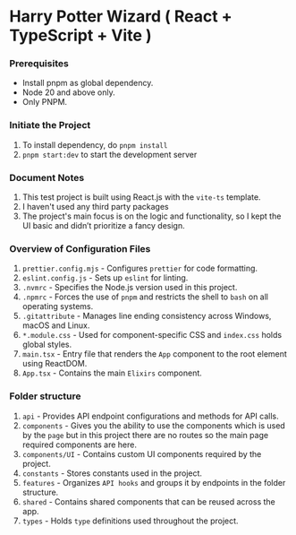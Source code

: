 # Harry Potter Wizard ( React + TypeScript + Vite )

### Prerequisites

- Install pnpm as global dependency.
- Node 20 and above only.
- Only PNPM.

### Initiate the Project

1. To install dependency, do `pnpm install`
2. `pnpm start:dev` to start the development server

### Document Notes

1. This test project is built using React.js with the `vite-ts` template.
2. I haven't used any third party packages
3. The project's main focus is on the logic and functionality, so I kept the UI basic and didn’t prioritize a fancy design.

### Overview of Configuration Files

1. `prettier.config.mjs` - Configures `prettier` for code formatting.
2. `eslint.config.js` - Sets up `eslint` for linting.
3. `.nvmrc` - Specifies the Node.js version used in this project.
4. `.npmrc` - Forces the use of `pnpm` and restricts the shell to `bash` on all operating systems.
5. `.gitattribute` - Manages line ending consistency across Windows, macOS and Linux.
6. `*.module.css` - Used for component-specific CSS and `index.css` holds global styles.
7. `main.tsx` - Entry file that renders the `App` component to the root element using ReactDOM.
8. `App.tsx` - Contains the main `Elixirs` component.

### Folder structure

1. `api` - Provides API endpoint configurations and methods for API calls.
2. `components` - Gives you the ability to use the components which is used by the `page` but in this project there are no routes so the main page required components are here.
3. `components/UI` - Contains custom UI components required by the project.
4. `constants` - Stores constants used in the project.
5. `features` - Organizes `API hooks` and groups it by endpoints in the folder structure.
6. `shared` - Contains shared components that can be reused across the app.
7. `types` - Holds `type` definitions used throughout the project.
